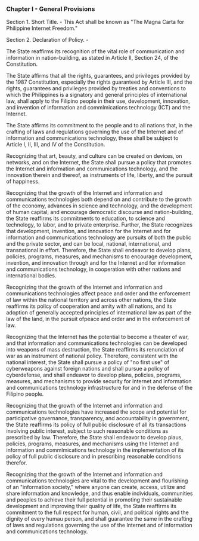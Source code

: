### Chapter I - General Provisions

Section 1. Short Title. - This Act shall be known as "The Magna Carta for Philippine Internet Freedom."

Section 2. Declaration of Policy. -

The State reaffirms its recognition of the vital role of communication and information in nation-building, as stated in Article II, Section 24, of the Constitution. 

The State affirms that all the rights, guarantees, and privileges provided by the 1987 Constitution, especially the rights guaranteed by Article III, and the rights, guarantees and privileges provided by treaties and conventions to which the Philippines is a signatory and general principles of international law, shall apply to the Filipino people in their use, development, innovation, and invention of information and commlmications technology (ICT) and the Internet. 

The State affirms its commitment to the people and to all nations that, in the crafting of laws and regulations governing the use of the Internet and of information and communications technology, these shall be subject to Article I, II, III, and IV of the Constitution. 

Recognizing that art, beauty, and culture can be created on devices, on networks, and on the Internet, the State shall pursue a policy that promotes the Internet and information and communications technology, and the innovation therein and thereof, as instruments of life, liberty, and the pursuit of happiness. 

Recognizing that the growth of the Internet and information and communications technologies both depend on and contribute to the growth of the economy, advances in science and technology, and the development of human capital, and encourage democratic discourse and nation-building, the State reaffirms its commitments to education, to science and technology, to labor, and to private enterprise. Further, the State recognizes that development, invention, and innovation for the Internet and for information and communications technology are pursuits of both the public and the private sector, and can be local, national, international, and transnational in effort. Therefore, the State shall endeavor to develop plans, policies, programs, measures, and mechanisms to encourage development, invention, and innovation through and for the Internet and for information and communications technology, in cooperation with other nations and international bodies. 

Recognizing that the growth of the Internet and information and communications technologies affect peace and order and the enforcement of law within the national territory and across other nations, the State reaffirms its policy of cooperation and amity with all nations, and its adoption of generally accepted principles of international law as part of the law of the land, in the pursuit ofpeace and order and in the enforcement of law. 

Recognizing that the Internet has the potential to become a theater of war, and that information and communications technologies can be developed into weapons of mass destruction, the State reaffirms its renunciation of war as an instrument of national policy. Therefore, consistent with the national interest, the State shall pursue a policy of "no first use" of cyberweapons against foreign nations and shall pursue a policy of cyberdefense, and shall endeavor to develop plans, policies, programs, measures, and mechanisms to provide security for Internet and information and communications technology infrastructure for and in the defense of the Filipino people. 

Recognizing that the growth of the Internet and information and communications technologies have increased the scope and potential for participative governance, transparency, and accountability in government, the State reaffirms its policy of full public disclosure of all its transactions involving public interest, subject to such reasonable conditions as prescribed by law. Therefore, the State shall endeavor to develop plaus, policies, programs, measures, and mechanisms using the Internet and information and commlmications technology in the implementation of its policy of full public disclosure and in prescribing reasonable conditions therefor. 

Recognizing that the growth of the Internet and information and communications technologies are vital to the development and flourishing of an "information society," where anyone can create, access, utilize and share information and knowledge, and thus enable individuals, communities and peoples to achieve their full potential in promoting their sustainable development and improving their quality of life, the State reaffirms its commitment to the full respect for human, civil, and political rights and the dignity of every humau person, and shall guarantee the same in the crafting of laws and regulations governing the use of the Internet and of information and communications technology.
